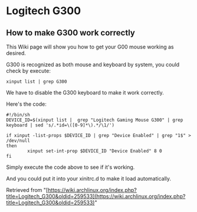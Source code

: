 # Logitech G300

## How to make G300 work correctly

This Wiki page will show you how to get your G00 mouse working as desired.

G300 is recognized as both mouse and keyboard by system, you could check by execute:

```
xinput list | grep G300

```

We have to disable the G300 keyboard to make it work correctly.

Here's the code:

```
#!/bin/sh
DEVICE_ID=$(xinput list |  grep "Logitech Gaming Mouse G300" | grep keyboard | sed 's/.*id=\([0-9]*\).*/\1/')

if xinput -list-props $DEVICE_ID | grep "Device Enabled" | grep "1$" > /dev/null
then
        xinput set-int-prop $DEVICE_ID "Device Enabled" 8 0
fi

```

Simply execute the code above to see if it's working.

And you could put it into your xinitrc.d to make it load automatically.

Retrieved from "[https://wiki.archlinux.org/index.php?title=Logitech_G300&oldid=259533](https://wiki.archlinux.org/index.php?title=Logitech_G300&oldid=259533)"